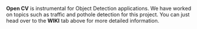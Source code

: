 **Open CV** is instrumental for Object Detection applications. We have worked on topics such as traffic and pothole detection for this project. You can just head over to the **WIKI** tab above for more detailed information. 
